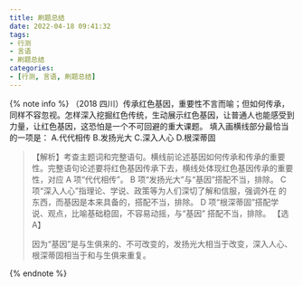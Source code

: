 ```yaml
---
title: 刷题总结
date: 2022-04-18 09:41:32
tags:
- 行测
- 言语
- 刷题总结
categories:
- [行测, 言语, 刷题总结]
---
```


{% note info %}
（2018 四川）传承红色基因，重要性不言而喻；但如何传承，同样不容忽视。怎样深入挖掘红色传统，生动展示红色基因，让普通人也能感受到力量，让红色基因，这恐怕是一个不可回避的重大课题。
填入画横线部分最恰当的一项是：
A.代代相传
B.发扬光大
C.深入人心
D.根深蒂固

> 【解析】考查主题词和完整语句。横线前论述基因如何传承和传承的重要性。完整语句论述要将红色基因传承下去，横线处体现红色基因传承的重要性，对应 A 项“代代相传”。
B 项“发扬光大”与“基因”搭配不当，排除。
C 项“深入人心”指理论、学说、政策等为人们深切了解和信服，强调外在
的东西，而基因是本来具备的，搭配不当，排除。
D 项“根深蒂固”搭配学说、观点，比喻基础稳固，不容易动摇，与“基因”
搭配不当，排除。
> 【选 A】
> 
> 因为“基因”是与生俱来的、不可改变的，发扬光大相当于改变，深入人心、根深蒂固相当于和与生俱来重复。

{% endnote %}



